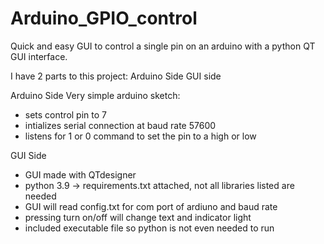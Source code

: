 # Arduino_GPIO_control
Quick and easy GUI to control a single pin on an arduino with a python QT GUI interface. 

I have 2 parts to this project:
  Arduino Side
  GUI side

Arduino Side
  Very simple arduino sketch:
  - sets control pin to 7
  - intializes serial connection at baud rate 57600
  - listens for 1 or 0 command to set the pin to a high or low

GUI Side
  - GUI made with QTdesigner
  - python 3.9 -> requirements.txt attached, not all libraries listed are needed
  - GUI will read config.txt for com port of ardiuno and baud rate
  - pressing turn on/off will change text and indicator light
  - included executable file so python is not even needed to run
